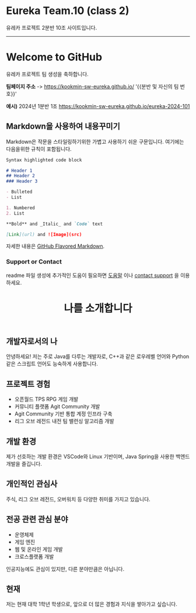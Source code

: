 # Eureka Team.10 (class 2)

유레카 프로젝트 2분반 10조 사이트입니다.

---

# Welcome to GitHub

유레카 프로젝트 팀 생성을 축하합니다.

**팀페이지 주소** -> https://kookmin-sw-eureka.github.io/ '{{분반 및 자신의 팀 번호}}'

**예시)** 2024년 1분반 1조  https://kookmin-sw-eureka.github.io/eureka-2024-101

## Markdown을 사용하여 내용꾸미기

Markdown은 작문을 스타일링하기위한 가볍고 사용하기 쉬운 구문입니다. 여기에는 다음을위한 규칙이 포함됩니다.

```markdown
Syntax highlighted code block

# Header 1
## Header 2
### Header 3

- Bulleted
- List

1. Numbered
2. List

**Bold** and _Italic_ and `Code` text

[Link](url) and ![Image](src)
```

자세한 내용은 [GitHub Flavored Markdown](https://guides.github.com/features/mastering-markdown/).

### Support or Contact

readme 파일 생성에 추가적인 도움이 필요하면 [도움말](https://help.github.com/articles/about-readmes/) 이나 [contact support](https://github.com/contact) 을 이용하세요.





<html lang="en">
<head>
  <meta charset="UTF-8">
  <meta name="viewport" content="width=device-width, initial-scale=1.0">
  <title>나를 소개하는 웹페이지</title>
  <link rel="stylesheet" href="styles.css">
</head>
<body>
  <header>
    <h1>나를 소개합니다</h1>
  </header>
  <main>
    <div class="card" data-scroll="left">
      <h2>개발자로서의 나</h2>
      <p>안녕하세요! 저는 주로 Java를 다루는 개발자로, C++과 같은 로우레벨 언어와 Python 같은 스크립트 언어도 능숙하게 사용합니다.</p>
    </div>
    <div class="card" data-scroll="right">
      <h2>프로젝트 경험</h2>
      <ul>
        <li>오픈월드 TPS RPG 게임 개발</li>
        <li>커뮤니티 플랫폼 Agit Community 개발</li>
        <li>Agit Community 기반 통합 계정 인프라 구축</li>
        <li>리그 오브 레전드 내전 팀 밸런싱 알고리즘 개발</li>
      </ul>
    </div>
    <div class="card" data-scroll="left">
      <h2>개발 환경</h2>
      <p>제가 선호하는 개발 환경은 VSCode와 Linux 기반이며, Java Spring을 사용한 백엔드 개발을 즐깁니다.</p>
    </div>
    <div class="card" data-scroll="right">
      <h2>개인적인 관심사</h2>
      <p>주식, 리그 오브 레전드, 오버워치 등 다양한 취미를 가지고 있습니다.</p>
    </div>
    <div class="card" data-scroll="left">
      <h2>전공 관련 관심 분야</h2>
      <ul>
        <li>운영체제</li>
        <li>게임 엔진</li>
        <li>웹 및 온라인 게임 개발</li>
        <li>크로스플랫폼 개발</li>
      </ul>
      <p>인공지능에도 관심이 있지만, 다른 분야만큼은 아닙니다.</p>
    </div>
    <div class="card" data-scroll="right">
      <h2>현재</h2>
      <p>저는 현재 대학 1학년 학생으로, 앞으로 더 많은 경험과 지식을 쌓아가고 싶습니다.</p>
    </div>
  </main>
  <script src="script.js"></script>
</body>
</html>
